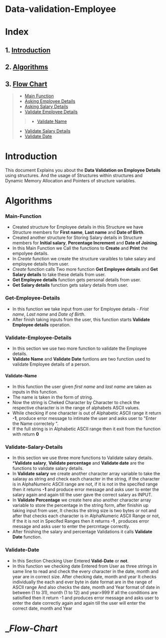 # Data-validation-Employee
# Index
## 1. [Introduction](#Introduction)
## 2. [Algorithms](#Algorithms)
## 3. [Flow Chart](#Flow-Chart)


>* [Main Function](#Main-Function)
>* [Asking Employee Details](#Reading-Employee-Details)
>* [Asking Salary Details](#Reading-Salary-Details)
>* [Validate Employee Details](#Validate-Personal-Details)
>>* [Validate Name](#Validate-Name)
>* [Validate Salary Details](#Validate-Salary-Details)
>* [Validate Date](#Validate-Date)


# __Introduction__
This document Explains you about the __Data Validation on Employee Details__ using structures. 
And the usage of Structures within structures and Dynamic Memory Allocation and  Pointers of structure variables. 

# Algorithms
### Main-Function
* Created structure for Employee details in this Structure we have Structure members for __First name__, __Last name__ and __Date of Birth__.
* Created another structure for Storing Salary details in Structure members for __Initial salary__, __Percentage Increment__ and __Date of Joining__.
* In this Main Function we Call the functions to __Create__ and __Print__ the empolyee details.
* In _Create_ function we create the structure varaibles to take salary and employee details from user.
* _Create_ function calls Two more function __Get Employee details__ and __Get Salary details__ to take these details from user.
* __Get Employee details__ function gets personal details from user. 
* __Get Salary details__ function  gets salary details from user.
### Get-Employee-Details
* In this function we take input from user for Employee details - _Frist name_, _Last name_ and _Date of Birth_.
* After finish taking inputs from the user, this function starts __Validate Employee details__ operation.
### Validate-Employee-Details
* In this section we use two more function to validate the Employee details.
* __Validate Name__ and __Validate Date__ funtions are two function used to validate Employee details of a person.
#### Validate-Name
* In this function the user given _first name_ and _last name_ are taken as inputs in this function.
* The name is taken in the form of string.
* Now the string is Cheked Character by Character to check the respective character is in the range of alphabets ASCII values.
* While checking if one character is out of Alphabetic ASCII range it return __-1__, produce error message to intimate the user and asks user to "Enter the Name correctely ".
* If the full string is in Alphabetic ASCII range then it exit from the function with return __0__
### Validate-Salary-Details
* In this section we use three more functions to Validate salary details.
*__Validate salary__, __Validate percentage__ and __Validate date__ are the functions to validate salary details.
* In __Validate salary__ we create another character array variable to take the salaray as string and check each character in the string, if the character is in AlphaNumeric ASCII range are not, if it is not in the specifed range then it returns __-1__ and produce error message and asks user to enter the salary again and again till the user gave the correct salary as INPUT.
* In __Validate Percentage__ we create here also another character array variable to store the percentage in the string form, after finishin up taking input from user, It checks the string size is two bytes or not and after that checks each character is in AlphaNumeric ASCII Range or not, If the it is not in Specifed Ranges then it returns __-1__ , produces error message and asks user to enter the percrntage correctly.
* After finishing the salary and percentage Validations it calls __Validate Date__ function.
### Validate-Date
* In this Section Checking User Entered __Valid-Date__ or __not__.
* In this function we checking date Entered from User as three strings in same line to read and check the every character in the date, month and year are in correct size. 
After checking date, month and year It checks individually the each and ever byte in date format are in the range of  ASCII range
And also checks the date, month and Year format of date  in between (1 to 31), month (1 to 12) and year>999
If all the conditions are satisified then it return -1 and produces error message and asks user to enter the date correctly again and again till the user will enter the correct date, month and Year

# __Flow-Chart_

